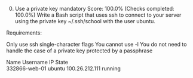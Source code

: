 0. Use a private key
mandatory
Score: 100.0% (Checks completed: 100.0%)
Write a Bash script that uses ssh to connect to your server using the private key ~/.ssh/school with the user ubuntu.

Requirements:

Only use ssh single-character flags
You cannot use -l
You do not need to handle the case of a private key protected by a passphrase


Name	Username	IP	State	
332866-web-01	ubuntu	100.26.212.111	running	
